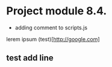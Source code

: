 # Project module 8.4.
- adding comment to scripts.js

lerem ipsum
(test)[http://google.com]

## test add line
